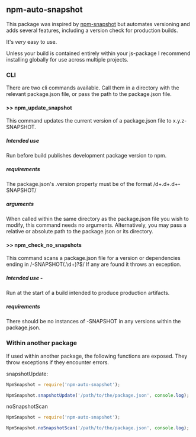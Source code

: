 ## npm-auto-snapshot

This package was inspired by [npm-snapshot](https://www.npmjs.com/package/npm-snapshot) but automates versioning and adds several features, 
including a version check for production builds. 

It's _very_ easy to use.

Unless your build is contained entirely within your js-package I recommend installing
globally for use across multiple projects.

### CLI
There are two cli commands available. Call them in a directory with the relevant package.json file,
or pass the path to the package.json file.

#### \>> npm_update_snapshot

This command updates the current version of a package.json file to x.y.z-SNAPSHOT.<epoch>

##### Intended use 
Run before build publishes development package version to npm.

##### requirements
The package.json's .version property must be of the format /d+\.d+\.d+-SNAPSHOT/
 
##### arguments
When called within the same directory as the package.json file you wish to modify, 
this command needs no arguments.
Alternatively, you may pass a relative or absolute path to the package.json or its directory.

#### \>> npm_check_no_snapshots
This command scans a package.json file for a version or dependencies ending in /-SNAPSHOT(\.\d+)?$/
If any are found it throws an exception.

##### Intended use - 
Run at the start of a build intended to produce production artifacts.

##### requirements
There should be no instances of -SNAPSHOT in any versions within the package.json.

### Within another package
If used within another package, the following functions are exposed. 
They throw exceptions if they encounter errors.

snapshotUpdate:
~~~javascript
NpmSnapshot = require('npm-auto-snapshot');

NpmSnapshot.snapshotUpdate('/path/to/the/package.json', console.log);
~~~

noSnapshotScan
~~~javascript
NpmSnapshot = require('npm-auto-snapshot');

NpmSnapshot.noSnapshotScan('/path/to/the/package.json', console.log);
~~~

